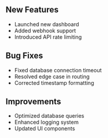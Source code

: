 ## New Features

- Launched new dashboard
- Added webhook support
- Introduced API rate limiting

## Bug Fixes

- Fixed database connection timeout
- Resolved edge case in routing
- Corrected timestamp formatting

## Improvements

- Optimized database queries
- Enhanced logging system
- Updated UI components
